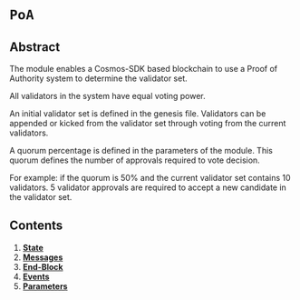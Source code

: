 <!--
order: 0
title: POA Overview
parent:
  title: "PoA"
-->

# `PoA`

## Abstract

The module enables a Cosmos-SDK based blockchain to use a Proof of Authority system to determine the validator set.

All validators in the system have equal voting power.

An initial validator set is defined in the genesis file.
Validators can be appended or kicked from the validator set through voting from the current validators.

A quorum percentage is defined in the parameters of the module.
This quorum defines the number of approvals required to vote decision.

For example: if the quorum is 50% and the current validator set contains
10 validators. 5 validator approvals are required to accept a new candidate
in the validator set.

## Contents

1. **[State](01_state.md)**
2. **[Messages](02_messages.md)**
3. **[End-Block](03_end_block.md)**
4. **[Events](04_events.md)**
5. **[Parameters](05_params.md)**
